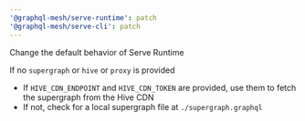 ```yaml
---
'@graphql-mesh/serve-runtime': patch
'@graphql-mesh/serve-cli': patch
---
```


Change the default behavior of Serve Runtime

If no `supergraph` or `hive` or `proxy` is provided

- If `HIVE_CDN_ENDPOINT` and `HIVE_CDN_TOKEN` are provided, use them to fetch the supergraph from the Hive CDN
- If not, check for a local supergraph file at `./supergraph.graphql`

